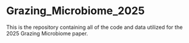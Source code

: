 # Grazing_Microbiome_2025
This is the repository containing all of the code and data utilized for the 2025 Grazing Microbiome paper. 
